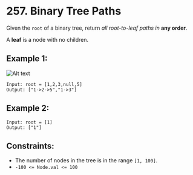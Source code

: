 # 257. Binary Tree Paths

Given the `root` of a binary tree, return _all root-to-leaf paths in_ **any order**.

A **leaf** is a node with no children.

## Example 1:

![Alt text](https://assets.leetcode.com/uploads/2021/03/12/paths-tree.jpg)

```
Input: root = [1,2,3,null,5]
Output: ["1->2->5","1->3"]
```

## Example 2:

```
Input: root = [1]
Output: ["1"]
```

## Constraints:

- The number of nodes in the tree is in the range `[1, 100]`.
- `-100 <= Node.val <= 100`
